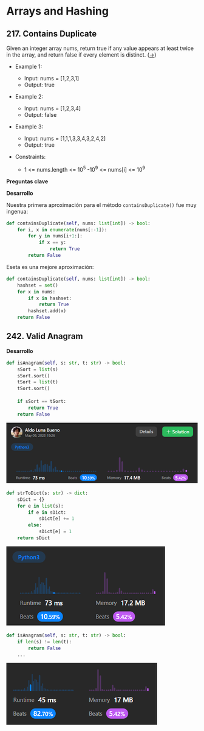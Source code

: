 # Arrays and Hashing

## 217. Contains Duplicate

Given an integer array nums, return true if any value appears at least twice in the array, and return false if every element is distinct. ([->](https://leetcode.com/problems/contains-duplicate/))

- Example 1:
  - Input: nums = [1,2,3,1]
  - Output: true
- Example 2:
  - Input: nums = [1,2,3,4]
  - Output: false
- Example 3:

  - Input: nums = [1,1,1,3,3,4,3,2,4,2]
  - Output: true

- Constraints:
  - 1 <= nums.length <= 10<sup>5</sup>
    -10<sup>9</sup> <= nums[i] <= 10<sup>9</sup>

**Preguntas clave**

**Desarrollo**

Nuestra primera aproximación para el método `containsDuplicate()` fue muy ingenua:

```py
def containsDuplicate(self, nums: list[int]) -> bool:
    for i, x in enumerate(nums[:-1]):
        for y in nums[i+1:]:
            if x == y:
                return True
        return False
```

Eseta es una mejore aproximación:

```py
def containsDuplicate(self, nums: list[int]) -> bool:
    hashset = set()
    for x in nums:            
        if x in hashset:
            return True
        hashset.add(x)
    return False
```

## 242. Valid Anagram

**Desarrollo**

```py
def isAnagram(self, s: str, t: str) -> bool:
    sSort = list(s)
    sSort.sort()
    tSort = list(t)
    tSort.sort()
    
    if sSort == tSort:
        return True
    return False
```

![](sources/2023-05-09-19-29-07.png)




```py
def strToDict(s: str) -> dict:
    sDict = {}
    for e in list(s):
        if e in sDict:                
            sDict[e] += 1
        else:
            sDict[e] = 1
    return sDict

```
![](sources/2023-05-09-20-23-47.png)


```py
def isAnagram(self, s: str, t: str) -> bool:
    if len(s) != len(t):
        return False
    ...
```

![](sources/2023-05-09-20-51-53.png)